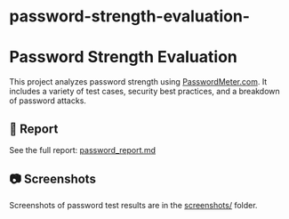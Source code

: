 # password-strength-evaluation-
# Password Strength Evaluation

This project analyzes password strength using [PasswordMeter.com](https://www.passwordmeter.com). It includes a variety of test cases, security best practices, and a breakdown of password attacks.

## 📄 Report

See the full report: [password_report.md](./password_report.md)

## 📷 Screenshots

Screenshots of password test results are in the [screenshots/](./screenshots/) folder.
